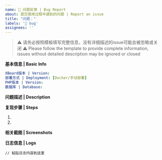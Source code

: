```yaml
---
name: 🐛 问题反馈 | Bug Report
about: 提交使用过程中遇到的问题 | Report an issue
title: "问题："
labels: '🐛 bug'
assignees: ''
---
```


<!-- 🔴 请注意：XrayR等非XBoard问题请前往相应项目提问 -->
<!-- 🔴 Note: For XrayR and other non-XBoard issues, please report to their respective projects -->

> ⚠️ 请务必按照模板填写完整信息，没有详细描述的issue可能会被忽略或关闭
> ⚠️ Please follow the template to provide complete information, issues without detailed description may be ignored or closed

**基本信息 | Basic Info**
```yaml
XBoard版本 | Version:
部署方式 | Deployment: [Docker/手动部署]
PHP版本 | Version:
数据库 | Database:
```

**问题描述 | Description**
<!-- 简要描述你遇到的问题 -->


**复现步骤 | Steps**
<!-- 如何复现这个问题？ -->
1. 
2. 

**相关截图 | Screenshots**
<!-- 拖拽图片到这里（请注意隐藏敏感信息）-->

**日志信息 | Logs**
<!-- 运行命令：php artisan log:export 7 -->
```log
// 粘贴日志内容到这里
```
